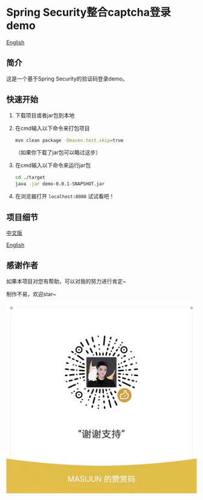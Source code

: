 # Spring Security整合captcha登录demo

[English](./readme.md)

## 简介

这是一个基于Spring Security的验证码登录demo。

## 快速开始

1. 下载项目或者jar包到本地

2. 在cmd输入以下命令来打包项目

   ```sh
   mvn clean package -Dmaven.test.skip=true
   ```

   （如果你下载了jar包可以略过这步）

3. 在cmd输入以下命令来运行jar包

   ```sh
   cd ./target
   java -jar demo-0.0.1-SNAPSHOT.jar
   ```

4. 在浏览器打开 `localhost:8080` 试试看吧！

## 项目细节

[中文版](./notebooks/zh.md)

[English](./notebooks/en.md)

## 感谢作者

如果本项目对您有帮助，可以对我的努力进行肯定~

制作不易，欢迎star~

![img](./imgs/readme_zh/9c5a1e35f934933947741c6cfd4954a.jpg)
